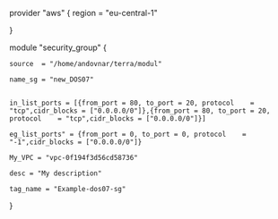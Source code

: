provider "aws" {
  region     = "eu-central-1"

}

module "security_group" {

    source  = "/home/andovnar/terra/modul"

    name_sg = "new_DOS07"
    

    in_list_ports = [{from_port = 80, to_port = 20, protocol    = "tcp",cidr_blocks = ["0.0.0.0/0"]},{from_port = 80, to_port = 20, protocol    = "tcp",cidr_blocks = ["0.0.0.0/0"]}]

    eg_list_ports" = {from_port = 0, to_port = 0, protocol    = "-1",cidr_blocks = ["0.0.0.0/0"]}

    My_VPC = "vpc-0f194f3d56cd58736"

    desc = "My description"

    tag_name = "Example-dos07-sg"
}